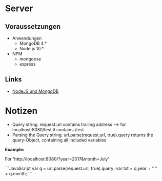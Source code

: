 # Server

## Voraussetzungen

* Anwendungen
    * MongoDB 4.\*
    * Node.js 10.\*
* NPM
    * mongoose
    * express

## Links

* [NodeJS und MongoDB](https://codeburst.io/the-only-nodejs-introduction-youll-ever-need-d969a47ef219)


# Notizen






* Query string: request.url contains trailing address --> for localhost:8080/test it contains /test
* Parsing the Query string: url.parse(request.url, true).query returns the query-Object, containing all included variables

**Example:**

For 'http://localhost:8080/?year=2017&month=July'

´´´JavaScript
var q = url.parse(request.url, true).query;
var txt = q.year + " " + q.month;
´´´
